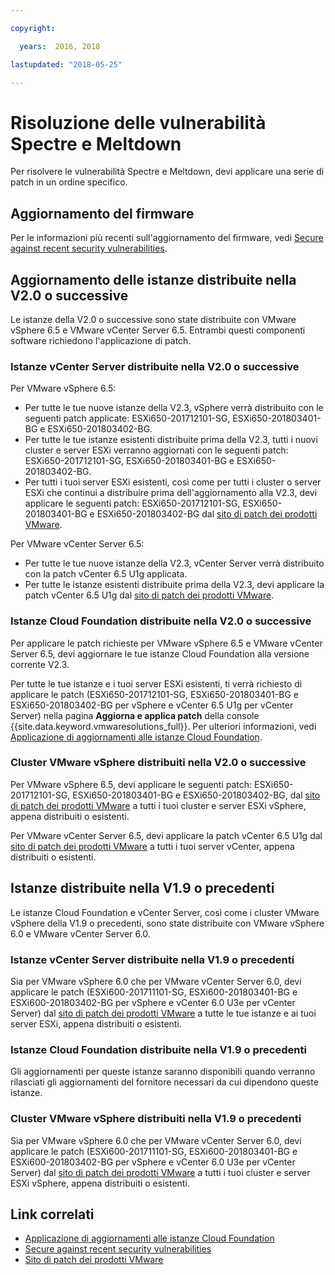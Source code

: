 ```yaml
---

copyright:

  years:  2016, 2018

lastupdated: "2018-05-25"

---
```


# Risoluzione delle vulnerabilità Spectre e Meltdown

Per risolvere le vulnerabilità Spectre e Meltdown, devi applicare una serie di patch in un ordine specifico.

## Aggiornamento del firmware

Per le informazioni più recenti sull'aggiornamento del firmware, vedi [Secure against recent security vulnerabilities](https://www.ibm.com/blogs/bluemix/2018/01/ibm-cloud-spectre-meltdown-vulnerabilities/).

## Aggiornamento delle istanze distribuite nella V2.0 o successive

Le istanze della V2.0 o successive sono state distribuite con VMware vSphere 6.5 e VMware vCenter Server 6.5. Entrambi questi componenti software richiedono l'applicazione di patch.

### Istanze vCenter Server distribuite nella V2.0 o successive

Per VMware vSphere 6.5:
* Per tutte le tue nuove istanze della V2.3, vSphere verrà distribuito con le seguenti patch applicate: ESXi650-201712101-SG, ESXi650-201803401-BG e ESXi650-201803402-BG.  
* Per tutte le tue istanze esistenti distribuite prima della V2.3, tutti i nuovi cluster e server ESXi verranno aggiornati con le seguenti patch: ESXi650-201712101-SG, ESXi650-201803401-BG e ESXi650-201803402-BG.
* Per tutti i tuoi server ESXi esistenti, così come per tutti i cluster o server ESXi che continui a distribuire prima dell'aggiornamento alla V2.3, devi applicare le seguenti patch: ESXi650-201712101-SG, ESXi650-201803401-BG e ESXi650-201803402-BG dal [sito di patch dei prodotti VMware](https://my.vmware.com/group/vmware/patch).

Per VMware vCenter Server 6.5:
* Per tutte le tue nuove istanze della V2.3, vCenter Server verrà distribuito con la patch vCenter 6.5 U1g applicata.
* Per tutte le istanze esistenti distribuite prima della V2.3, devi applicare la patch vCenter 6.5 U1g dal [sito di patch dei prodotti VMware](https://my.vmware.com/group/vmware/patch).

### Istanze Cloud Foundation distribuite nella V2.0 o successive

Per applicare le patch richieste per VMware vSphere 6.5 e VMware vCenter Server 6.5, devi aggiornare le tue istanze Cloud Foundation alla versione corrente V2.3.

Per tutte le tue istanze e i tuoi server ESXi esistenti, ti verrà richiesto di applicare le patch (ESXi650-201712101-SG, ESXi650-201803401-BG e ESXi650-201803402-BG per vSphere e vCenter 6.5 U1g per vCenter Server) nella pagina **Aggiorna e applica patch** della console {{site.data.keyword.vmwaresolutions_full}}. Per ulteriori informazioni, vedi [Applicazione di aggiornamenti alle istanze Cloud Foundation](../sddc/sd_applyingupdates.html).

### Cluster VMware vSphere distribuiti nella V2.0 o successive

Per VMware vSphere 6.5, devi applicare le seguenti patch: ESXi650-201712101-SG, ESXi650-201803401-BG e ESXi650-201803402-BG, dal [sito di patch dei prodotti VMware](https://my.vmware.com/group/vmware/patch) a tutti i tuoi cluster e server ESXi vSphere, appena distribuiti o esistenti.

Per VMware vCenter Server 6.5, devi applicare la patch vCenter 6.5 U1g dal [sito di patch dei prodotti VMware](https://my.vmware.com/group/vmware/patch) a tutti i tuoi server vCenter, appena distribuiti o esistenti.

## Istanze distribuite nella V1.9 o precedenti

Le istanze Cloud Foundation e vCenter Server, così come i cluster VMware vSphere della V1.9 o precedenti, sono state distribuite con VMware vSphere 6.0 e VMware vCenter Server 6.0.

### Istanze vCenter Server distribuite nella V1.9 o precedenti

Sia per VMware vSphere 6.0 che per VMware vCenter Server 6.0, devi applicare le patch (ESXi600-201711101-SG, ESXi600-201803401-BG e ESXi600-201803402-BG per vSphere e vCenter 6.0 U3e per vCenter Server) dal [sito di patch dei prodotti VMware](https://my.vmware.com/group/vmware/patch) a tutte le tue istanze e ai tuoi server ESXi, appena distribuiti o esistenti.

### Istanze Cloud Foundation distribuite nella V1.9 o precedenti

Gli aggiornamenti per queste istanze saranno disponibili quando verranno rilasciati gli aggiornamenti del fornitore necessari da cui dipendono queste istanze.

### Cluster VMware vSphere distribuiti nella V1.9 o precedenti

Sia per VMware vSphere 6.0 che per VMware vCenter Server 6.0, devi applicare le patch (ESXi600-201711101-SG, ESXi600-201803401-BG e ESXi600-201803402-BG per vSphere e vCenter 6.0 U3e per vCenter Server) dal [sito di patch dei prodotti VMware](https://my.vmware.com/group/vmware/patch) a tutti i tuoi cluster e server ESXi vSphere, appena distribuiti o esistenti.

## Link correlati

* [Applicazione di aggiornamenti alle istanze Cloud Foundation](../sddc/sd_applyingupdates.html)
* [Secure against recent security vulnerabilities](https://www.ibm.com/blogs/bluemix/2018/01/ibm-cloud-spectre-meltdown-vulnerabilities/)
* [Sito di patch dei prodotti VMware](https://my.vmware.com/group/vmware/patch)
